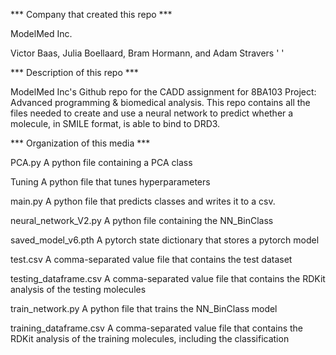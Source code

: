 *** Company that created this repo ***

ModelMed Inc.

Victor Baas, Julia Boellaard, Bram Hormann, and Adam Stravers
' '

*** Description of this repo ***

ModelMed Inc's Github repo for the CADD assignment for 8BA103 Project: Advanced programming & biomedical analysis. This repo contains all the files needed to create and use a neural network to predict whether a molecule, in SMILE format, is able to bind to DRD3.


*** Organization of this media ***

PCA.py                  A python file containing a PCA class

Tuning                  A python file that tunes hyperparameters

main.py                 A python file that predicts classes and writes it to a csv.

neural_network_V2.py    A python file containing the NN_BinClass

saved_model_v6.pth      A pytorch state dictionary that stores a pytorch model

test.csv                A comma-separated value file that contains the test dataset

testing_dataframe.csv   A comma-separated value file that contains the RDKit analysis of the 
testing molecules

train_network.py        A python file that trains the NN_BinClass model

training_dataframe.csv  A comma-separated value file that contains the RDKit analysis of the training molecules, including the classification

